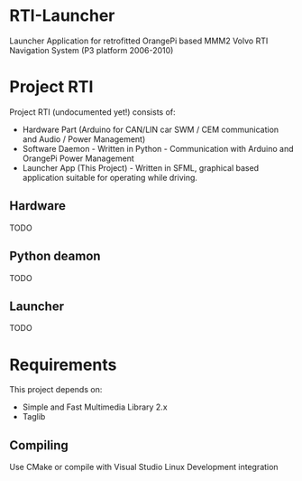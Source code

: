 # RTI-Launcher

Launcher Application for retrofitted OrangePi based MMM2 Volvo RTI Navigation System (P3 platform 2006-2010)


# Project RTI

Project RTI (undocumented yet!) consists of:

 - Hardware Part (Arduino for CAN/LIN car SWM / CEM communication and Audio / Power Management)
 - Software Daemon - Written in Python - Communication with Arduino and OrangePi Power Management
 - Launcher App (This Project) - Written in SFML, graphical based application suitable for operating while driving.



## Hardware

TODO

## Python deamon

TODO

## Launcher
TODO


# Requirements
This project depends on:

 - Simple and Fast Multimedia Library 2.x
 - Taglib


## Compiling

Use CMake or compile with Visual Studio Linux Development integration

